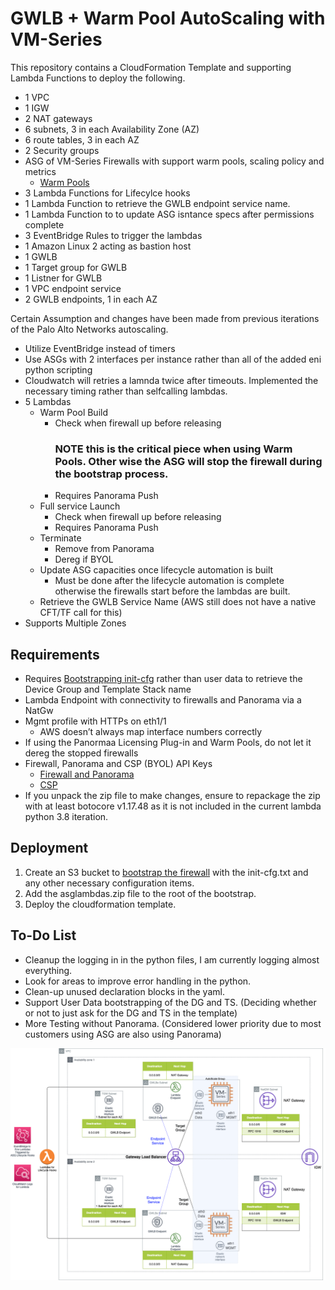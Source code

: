 # GWLB + Warm Pool AutoScaling with VM-Series

This repository contains a CloudFormation Template and supporting Lambda Functions to deploy the following.

- 1 VPC
- 1 IGW
- 2 NAT gateways
- 6 subnets, 3 in each Availability Zone (AZ)
- 6 route tables, 3 in each AZ
- 2 Security groups
- ASG of VM-Series Firewalls with support warm pools, scaling policy and metrics
    - [Warm Pools](https://docs.aws.amazon.com/autoscaling/ec2/userguide/ec2-auto-scaling-warm-pools.html)
- 3 Lambda Functions for Lifecylce hooks
- 1 Lambda Function to retrieve the GWLB endpoint service name.
- 1 Lambda Function to to update ASG isntance specs after permissions complete
- 3 EventBridge Rules to trigger the lambdas
- 1 Amazon Linux 2 acting as bastion host
- 1 GWLB
- 1 Target group for GWLB 
- 1 Listner for GWLB
- 1 VPC endpoint service
- 2 GWLB endpoints, 1 in each AZ

Certain Assumption and changes have been made from previous iterations of the Palo Alto Networks autoscaling.

- Utilize EventBridge instead of timers
- Use ASGs with 2 interfaces per instance rather than all of the added eni python scripting
- Cloudwatch will retries a lamnda twice after timeouts.  Implemented the necessary timing rather than selfcalling lambdas.
- 5 Lambdas
    - Warm Pool Build
        - Check when firewall up before releasing <h3>NOTE this is the critical piece when using Warm Pools.  Other wise the ASG will stop the firewall during the bootstrap process.</h3>
        - Requires Panorama Push
    - Full service Launch
        - Check when firewall up before releasing
        - Requires Panorama Push
    - Terminate
        - Remove from Panorama
        - Dereg if BYOL
    - Update ASG capacities once lifecycle automation is built
        - Must be done after the lifecycle automation is complete otherwise the firewalls start before the lambdas are built.
    - Retrieve the GWLB Service Name (AWS still does not have a native CFT/TF call for this)    
- Supports Multiple Zones


## Requirements
- Requires [Bootstrapping init-cfg](https://docs.paloaltonetworks.com/vm-series/9-0/vm-series-deployment/bootstrap-the-vm-series-firewall/create-the-init-cfgtxt-file.html) rather than user data to retrieve the Device Group and Template Stack name
- Lambda Endpoint with connectivity to firewalls and Panorama via a NatGw
- Mgmt profile with HTTPs on eth1/1
    - AWS doesn’t always map interface numbers correctly
- If using the Panormaa Licensing Plug-in and Warm Pools, do not let it dereg the stopped firewalls
- Firewall, Panorama and CSP (BYOL) API Keys
    - [Firewall and Panorama](https://docs.paloaltonetworks.com/pan-os/10-0/pan-os-panorama-api/get-started-with-the-pan-os-xml-api/get-your-api-key.html)
    - [CSP](https://docs.paloaltonetworks.com/vm-series/10-0/vm-series-deployment/license-the-vm-series-firewall/licensing-api/manage-the-licensing-api-key.html)
- If you unpack the zip file to make changes, ensure to repackage the zip with at least botocore v1.17.48 as it is not included in the current lambda python 3.8 iteration.      

## Deployment
1. Create an S3 bucket to [bootstrap the firewall](https://docs.paloaltonetworks.com/vm-series/10-0/vm-series-deployment/bootstrap-the-vm-series-firewall/bootstrap-the-vm-series-firewall-in-aws.html) with the init-cfg.txt and any other necessary configuration items. 
2. Add the asglambdas.zip file to the root of the bootstrap. 
3. Deploy the cloudformation template.

## To-Do List
- Cleanup the logging in in the python files, I am currently logging almost everything.
- Look for areas to improve error handling in the python.
- Clean-up unused declaration blocks in the yaml.
- Support User Data bootstrapping of the DG and TS. (Deciding whether or not to just ask for the DG and TS in the template)
- More Testing without Panorama. (Considered lower priority due to most customers using ASG are also using Panorama)

![Diagram](./warmpools.png)


